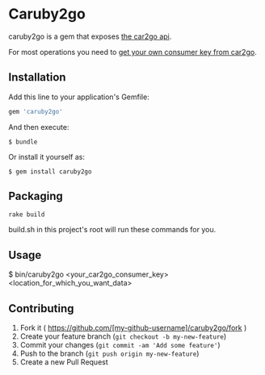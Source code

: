 # Caruby2go

caruby2go is a gem that exposes [the car2go api](https://code.google.com/p/car2go/wiki/index_v2_1).

For most operations you need to [get your own consumer key from car2go](https://www.car2go.com/en/austin/car2go-apps/).

## Installation

Add this line to your application's Gemfile:

```ruby
gem 'caruby2go'
```

And then execute:

    $ bundle

Or install it yourself as:

    $ gem install caruby2go

## Packaging
```
rake build
```

build.sh in this project's root will run these commands for you.

## Usage

$ bin/caruby2go <your_car2go_consumer_key> <location_for_which_you_want_data>

## Contributing

1. Fork it ( https://github.com/[my-github-username]/caruby2go/fork )
2. Create your feature branch (`git checkout -b my-new-feature`)
3. Commit your changes (`git commit -am 'Add some feature'`)
4. Push to the branch (`git push origin my-new-feature`)
5. Create a new Pull Request
